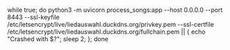 while true; do  python3 -m uvicorn process_songs:app --host 0.0.0.0 --port 8443  --ssl-keyfile /etc/letsencrypt/live/liedauswahl.duckdns.org/privkey.pem --ssl-certfile  /etc/letsencrypt/live/liedauswahl.duckdns.org/fullchain.pem || { echo "Crashed with $?"; sleep 2; }; done
